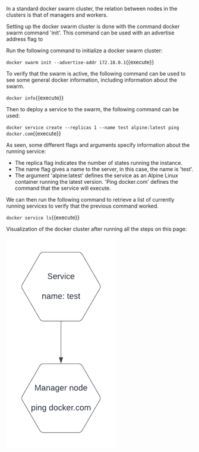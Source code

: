 In a standard docker swarm cluster, the relation between nodes in the clusters is that of managers and workers.

Setting up the docker swarm cluster is done with the command docker swarm command 'init'. This command can be used with an advertise address flag to

Run the following command to initialize a docker swarm cluster:

`docker swarm init --advertise-addr 172.18.0.1`{{execute}}

To verify that the swarm is active, the following command can be used to see some general docker information, including information about the swarm.

`docker info`{{execute}}

Then to deploy a service to the swarm, the following command can be used:

`docker service create --replicas 1 --name test alpine:latest ping docker.com`{{execute}}

As seen, some different flags and arguments specify information about the running service:
- The replica flag indicates the number of states running the instance.
- The name flag gives a name to the server, in this case, the name is 'test'.
- The argument 'alpine:latest' defines the service as an Alpine Linux container running the latest version. 'Ping docker.com' defines the command that the service will execute.


We can then run the following command to retrieve a list of currently running services to verify that the previous command worked.

`docker service ls`{{execute}}

Visualization of the docker cluster after running all the steps on this page:

![DockerVsVM](./assets/DockerSwarmManagerNode.png)
